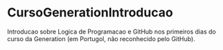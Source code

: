 # CursoGenerationIntroducao
Introducao sobre Logica de Programacao e GitHub nos primeiros dias do curso da Generation (em Portugol, não reconhecido pelo GitHub).
